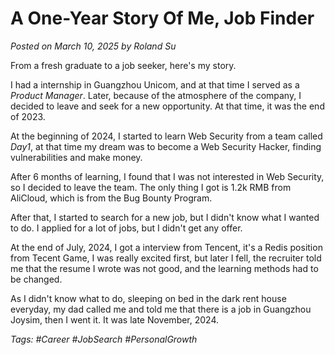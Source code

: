 # A One-Year Story Of Me, Job Finder

*Posted on March 10, 2025 by Roland Su*

From a fresh graduate to a job seeker, here's my story.

I had a internship in Guangzhou Unicom, and at that time I served as a *Product Manager*. Later, because of the atmosphere of the company, I decided to leave and seek for a new opportunity. At that time, it was the end of 2023.

At the beginning of 2024, I started to learn Web Security from a team called *Day1*, at that time my dream was to become a Web Security Hacker, finding vulnerabilities and make money.

After 6 months of learning, I found that I was not interested in Web Security, so I decided to leave the team. The only thing I got is 1.2k RMB from AliCloud, which is from the Bug Bounty Program.

After that, I started to search for a new job, but I didn't know what I wanted to do. I applied for a lot of jobs, but I didn't get any offer.

At the end of July, 2024, I got a interview from Tencent, it's a Redis position from Tecent Game, I was really excited first, but later I fell, the recruiter told me that the resume I wrote was not good, and the learning methods had to be changed.

As I didn't know what to do, sleeping on bed in the dark rent house everyday, my dad called me and told me that there is a job in Guangzhou Joysim, then I went it. It was late November, 2024.


*Tags: #Career #JobSearch #PersonalGrowth* 